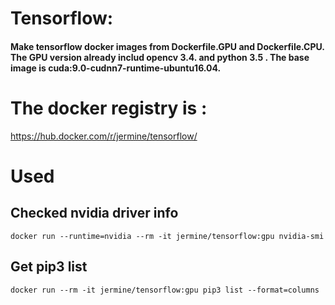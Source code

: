 # Tensorflow:
#### Make tensorflow docker images from Dockerfile.GPU and Dockerfile.CPU. The GPU version already includ opencv 3.4. and python 3.5 . The base image is cuda:9.0-cudnn7-runtime-ubuntu16.04.

# The docker registry is :
https://hub.docker.com/r/jermine/tensorflow/

# Used

## Checked nvidia driver info
```
docker run --runtime=nvidia --rm -it jermine/tensorflow:gpu nvidia-smi
```
## Get pip3 list
```
docker run --rm -it jermine/tensorflow:gpu pip3 list --format=columns
```
